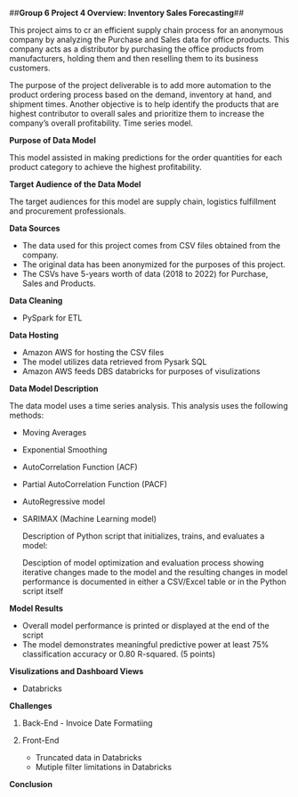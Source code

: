 ##__Group 6 Project 4 Overview: Inventory Sales Forecasting__##

This project aims to cr an efficient supply chain process for an anonymous company by analyzing the Purchase and Sales data for office products. This company acts as a distributor by purchasing the office products from manufacturers, holding them and then reselling them to its business customers. 

The purpose of the project deliverable is to add more automation to the product ordering process based on the demand, inventory at hand, and shipment times. Another objective is to help identify the products that are highest contributor to overall sales and prioritize them to increase the company’s overall profitability. Time series model.

__Purpose of Data Model__

This model assisted in making predictions for the order quantities for each product category to achieve the highest profitability.

__Target Audience of the Data Model__

The target audiences for this model are supply chain, logistics fulfillment and procurement professionals.

__Data Sources__

* The data used for this project comes from CSV files obtained from the company. 
* The original data has been anonymized for the purposes of this project. 
* The CSVs have 5-years worth of data (2018 to 2022) for Purchase, Sales and Products.
      
__Data Cleaning__      

* PySpark for ETL
     
__Data Hosting__ 

* Amazon AWS for hosting the CSV files 
* The model utilizes data retrieved from Pysark SQL
* Amazon AWS feeds DBS databricks for purposes of visulizations  

__Data Model Description__

The data model uses a time series analysis. This analysis uses the following methods:

* Moving Averages
* Exponential Smoothing
* AutoCorrelation Function (ACF)
* Partial AutoCorrelation Function (PACF)
* AutoRegressive model
* SARIMAX (Machine Learning model)

  Description of Python script that initializes, trains, and evaluates a model:
  
  Desciption of model optimization and evaluation process showing iterative changes made to the model and the resulting changes in model performance is documented in either a CSV/Excel table or in the Python script itself

__Model Results__

   * Overall model performance is printed or displayed at the end of the script
   * The model demonstrates meaningful predictive power at least 75% classification accuracy or 0.80 R-squared. (5 points)
   
__Visulizations and Dashboard Views__

  - Databricks

__Challenges__

1) Back-End
       - Invoice Date Formatiing


3) Front-End
      - Truncated data in Databricks
      - Mutiple filter limitations in Databricks

__Conclusion__
